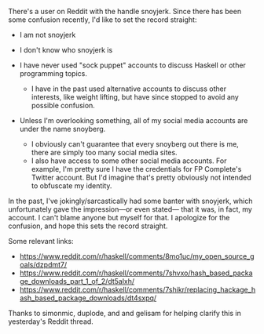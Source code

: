 There's a user on Reddit with the handle snoyjerk. Since there has
been some confusion recently, I'd like to set the record straight:

* I am not snoyjerk
* I don't know who snoyjerk is
* I have never used "sock puppet" accounts to discuss Haskell or other
  programming topics.

    * I have in the past used alternative accounts to discuss other
      interests, like weight lifting, but have since stopped to avoid
      any possible confusion.

* Unless I'm overlooking something, all of my social media accounts
  are under the name snoyberg.

    * I obviously can't guarantee that every snoyberg out there is me,
      there are simply too many social media sites.
    * I also have access to some other social media accounts. For
      example, I'm pretty sure I have the credentials for FP
      Complete's Twitter account. But I'd imagine that's pretty
      obviously not intended to obfuscate my identity.

In the past, I've jokingly/sarcastically had some banter with
snoyjerk, which unfortunately gave the impression&mdash;or even
stated&mdash; that it was, in fact, my account. I can't blame anyone
but myself for that. I apologize for the confusion, and hope this sets
the record straight.

Some relevant links:

* <https://www.reddit.com/r/haskell/comments/8mo1uc/my_open_source_goals/dzpdmt7/>
* <https://www.reddit.com/r/haskell/comments/7shvxo/hash_based_package_downloads_part_1_of_2/dt5alxh/>
* <https://www.reddit.com/r/haskell/comments/7shikr/replacing_hackage_hash_based_package_downloads/dt4sxpq/>

Thanks to simonmic, duplode, and and gelisam for helping clarify this
in yesterday's Reddit thread.
